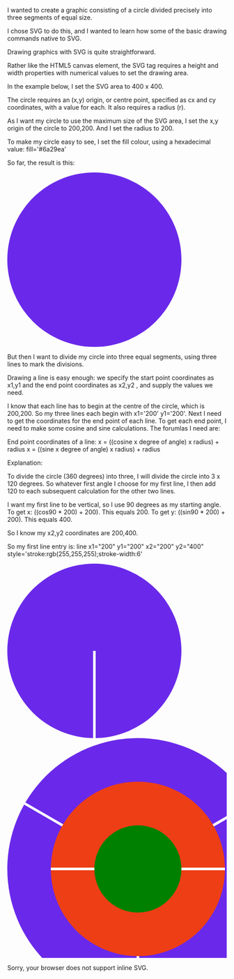 I wanted to create a graphic consisting of a circle divided precisely into three segments of equal size. 

I chose SVG to do this, and I wanted to learn how some of the basic drawing commands native to SVG. 

Drawing graphics with SVG is quite straightforward.

Rather like the HTML5 canvas element, the SVG tag requires a height and width properties with numerical values to set the drawing area.

In the example below, I set the SVG area to 400 x 400.

The circle requires an (x,y) origin, or centre point, specified as cx and cy coordinates, with a value for each. 
It also requires a radius (r).

As I want my circle to use the maximum size of the SVG area, I set the x,y origin of the circle to 200,200. And I set the radius to 200. 

To make my circle easy to see, I set the fill colour, using a hexadecimal value: fill='#6a29ea'

So far, the result is this:

<svg height="400" width="400">
  <circle cx="200" cy="200" r="200" stroke="black" stroke-width="0" fill="#6a29ea" />
  Sorry, your browser does not support inline SVG.  
</svg> 

But then I want to divide my circle into three equal segments, using three lines to mark the divisions. 

Drawing a line is easy enough: we specify the start point coordinates as x1,y1 and the end point coordinates as x2,y2 , and supply the values we need. 

I know that each line has to begin at the centre of the circle, which is 200,200. So my three lines each begin with x1='200' y1='200'. 
Next I need to get the coordinates for the end point of each line. To get each end point, I need to make some cosine and sine calculations. The forumlas I need are:

End point coordinates of a line: 
x = ((cosine x degree of angle) x radius) + radius
x = ((sine x degree of angle) x radius) + radius

Explanation:

To divide the circle (360 degrees) into three, I will divide the circle into 3 x 120 degrees. So whatever first angle I choose for my first line, I then add 120 to each subsequent calculation for the other two lines.

I want my first line to be vertical, so I use 90 degrees as my starting angle. 
To get x: ((cos90 * 200) + 200). This equals 200.
To get y: ((sin90 * 200) + 200). This equals 400.

So I know my x2,y2 coordinates are 200,400. 

So my first line entry is:  line x1="200" y1="200" x2="200" y2="400" style='stroke:rgb(255,255,255);stroke-width:6'

<svg height="400" width="400">
  <circle cx="200" cy="200" r="200" stroke="black" stroke-width="0" fill="#6a29ea" />
  <line x1="200" y1="200" x2="200" y2="400" style="stroke:rgb(255,255,255);stroke-width:6" />
  Sorry, your browser does not support inline SVG.  
</svg> 



<svg height="600" width="600">
  <circle cx="300" cy="300" r="300" stroke="black" stroke-width="0" fill="#6a29ea" />
  <line x1="300" y1="300" x2="300" y2="600" style="stroke:rgb(255,255,255);stroke-width:6" />
  
  <line x1="300" y1="300" x2="40" y2="150" style="stroke:rgb(255,255,255);stroke-width:6" />
  
  <line x1="300" y1="300" x2="560" y2="150" style="stroke:rgb(255,255,255);stroke-width:6" />
  
  <circle cx="300" cy="300" r="200" stroke="black" stroke-width="0" fill="#ed3e16" />
  
  <line x1="300" y1="300" x2="500" y2="300" style="stroke:rgb(255,255,255);stroke-width:6" />
  
  <line x1="300" y1="300" x2="100" y2="300" style="stroke:rgb(255,255,255);stroke-width:6" />
  
   <circle cx="300" cy="300" r="100" stroke="black" stroke-width="0" fill="green" />
  
  Sorry, your browser does not support inline SVG.  
</svg> 
